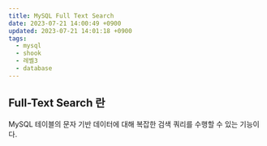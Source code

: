 ```yaml
---
title: MySQL Full Text Search
date: 2023-07-21 14:00:49 +0900
updated: 2023-07-21 14:01:18 +0900
tags:
  - mysql
  - shook
  - 레벨3
  - database
---
```


## Full-Text Search 란

MySQL 테이블의 문자 기반 데이터에 대해 복잡한 검색 쿼리를 수행할 수 있는 기능이다.